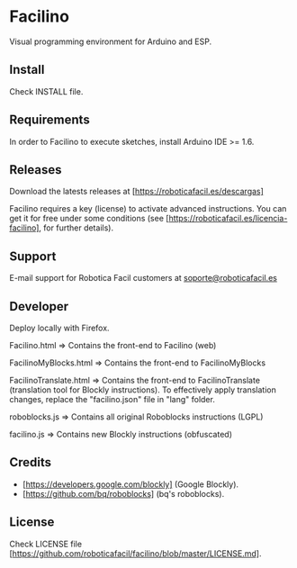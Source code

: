 Facilino
=========

Visual programming environment for Arduino and ESP.


Install
-------

Check INSTALL file.


Requirements
------------

In order to Facilino to execute sketches, install Arduino IDE >= 1.6.


Releases
---------

Download the latests releases at [https://roboticafacil.es/descargas]

Facilino requires a key (license) to activate advanced instructions. You can get it for free under some conditions (see [https://roboticafacil.es/licencia-facilino], for further details).


Support
-------

E-mail support for Robotica Facil customers at <soporte@roboticafacil.es>


Developer
---------

Deploy locally with Firefox.

Facilino.html => Contains the front-end to Facilino (web)

FacilinoMyBlocks.html => Contains the front-end to FacilinoMyBlocks

FacilinoTranslate.html => Contains the front-end to FacilinoTranslate (translation tool for Blockly instructions). To effectively apply translation changes, replace the "facilino.json" file in "lang" folder.

roboblocks.js => Contains all original Roboblocks instructions (LGPL)

facilino.js => Contains new Blockly instructions (obfuscated)

Credits
-------

* [https://developers.google.com/blockly] (Google Blockly).
* [https://github.com/bq/roboblocks] (bq's roboblocks).


License
-------

Check LICENSE file [https://github.com/roboticafacil/facilino/blob/master/LICENSE.md].
